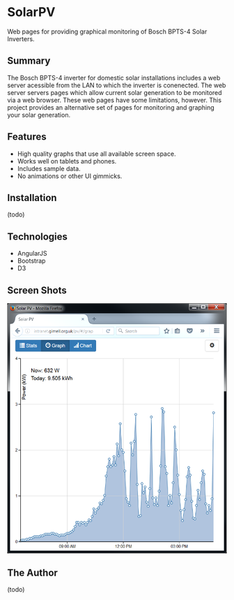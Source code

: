 # SolarPV
Web pages for providing graphical monitoring of Bosch BPTS-4 Solar Inverters.

## Summary
The Bosch BPTS-4 inverter for domestic solar installations includes a web server acessible from the LAN to which the inverter is conenected. The web server servers pages which allow current solar generation to be monitored via a web browser. These web pages have some limitations, however. This project provides an alternative set of pages for monitoring and graphing your solar generation.
## Features
* High quality graphs that use all available screen space.
* Works well on tablets and phones.
* Includes sample data.
* No animations or other UI gimmicks.

## Installation
(todo)

## Technologies
* AngularJS
* Bootstrap
* D3

## Screen Shots
![Alt text](screendumps/PVGraph.png?raw=true "PV Graph")

## The Author
(todo)
